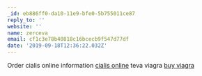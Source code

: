 ```yaml
---
_id: eb886ff0-da10-11e9-bfe0-5b755011ce87
reply_to: ''
website: ''
name: zerceva
email: cf1c3e78b40818c16bcecb9f547d77df
date: '2019-09-18T12:36:22.032Z'
---
```

Order cialis online information <a href="http://cialismrxcialis.com/#">cialis online</a> teva viagra <a href="http://genviagramdmrx.com/#">buy viagra</a>
